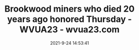 ---
"title": "Brookwood miners who died 20 years ago honored Thursday - WVUA23 - wvua23.com"
"date": "2021-9-24 14:53:41"
"feed_name": "GOOGLENEWSMINING"
"feed_website": "https://news.google.com/search?q=mining%2Bincident&hl=en-US&gl=US&ceid=US:en"
"feed_rss": "https://news.google.com/rss/search?q=mining%2Bincident&hl=en-US&gl=US&ceid=US:en"
"link": "https://wvua23.com/brookwood-miners-who-died-20-years-ago-honored-thursday/"
"file": "_posts/2021-1-1-eac80e11f0e5212df10c28ad6f18cf4cb06f5fca.md"
"accident": "0"
"drilling": "0"
"dead": "0"
"injured": "0"
"where": "unknown site"
"place": "unknown place"
---